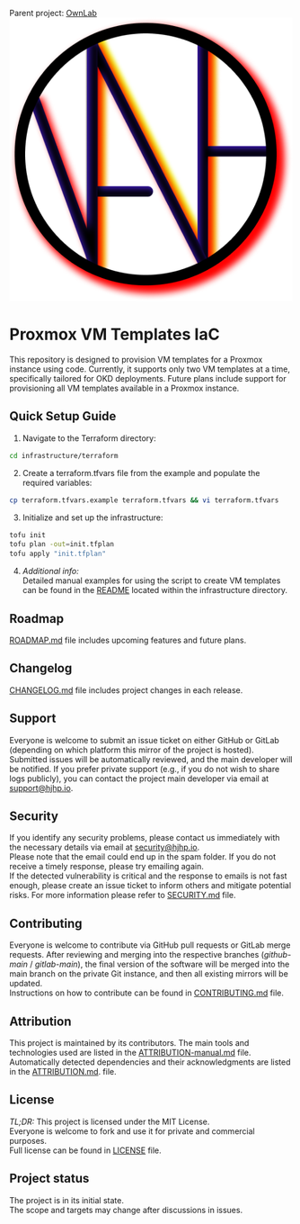 Parent project: [OwnLab](https://github.com/orgs/HJHPio/projects/2)  
![OwnLabLogo](./IMGs/OwnLab/OwnLab-Logo-1_V2024.11.28.png)
# Proxmox VM Templates IaC
This repository is designed to provision VM templates for a Proxmox instance using code.
Currently, it supports only two VM templates at a time, specifically tailored for OKD deployments. Future plans include support for provisioning all VM templates available in a Proxmox instance.

## Quick Setup Guide
<!-- TODO: Update this with Confizard integration and utility container for Terraform automation -->
1. Navigate to the Terraform directory: 
```sh
cd infrastructure/terraform
```
2. Create a terraform.tfvars file from the example and populate the required variables:
```sh
cp terraform.tfvars.example terraform.tfvars && vi terraform.tfvars
```
3. Initialize and set up the infrastructure:
```sh
tofu init
tofu plan -out=init.tfplan
tofu apply "init.tfplan"
```
4. *Additional info:*  
Detailed manual examples for using the script to create VM templates can be found in the [README](./infrastructure/README.md) located within the infrastructure directory.

## Roadmap
[ROADMAP.md](./ROADMAP.md) file includes upcoming features and future plans.

## Changelog
[CHANGELOG.md](./CHANGELOG.md) file includes project changes in each release.

## Support
Everyone is welcome to submit an issue ticket on either GitHub or GitLab (depending on which platform this mirror of the project is hosted). Submitted issues will be automatically reviewed, and the main developer will be notified.
If you prefer private support (e.g., if you do not wish to share logs publicly), you can contact the project main developer via email at [support@hjhp.io](mailto:support@hjhp.io).

## Security
If you identify any security problems, please contact us immediately with the necessary details via email at [security@hjhp.io](mailto:security@hjhp.io).  
Please note that the email could end up in the spam folder. If you do not receive a timely response, please try emailing again.  
If the detected vulnerability is critical and the response to emails is not fast enough, please create an issue ticket to inform others and mitigate potential risks.
For more information please refer to [SECURITY.md](./SECURITY.md) file.

## Contributing
Everyone is welcome to contribute via GitHub pull requests or GitLab merge requests.
After reviewing and merging into the respective branches (*github-main* / *gitlab-main*), the final version of the software will be merged into the main branch on the private Git instance, and then all existing mirrors will be updated.  
Instructions on how to contribute can be found in [CONTRIBUTING.md](./CONTRIBUTING.md) file.

## Attribution
This project is maintained by its contributors.
The main tools and technologies used are listed in the [ATTRIBUTION-manual.md](./ATTRIBUTION-manual.md) file.
Automatically detected dependencies and their acknowledgments are listed in the [ATTRIBUTION.md](./ATTRIBUTION.md). file.

## License
*TL;DR:* This project is licensed under the MIT License.  
Everyone is welcome to fork and use it for private and commercial purposes.  
Full license can be found in [LICENSE](./LICENSE) file.  

## Project status
The project is in its initial state.  
The scope and targets may change after discussions in issues.
